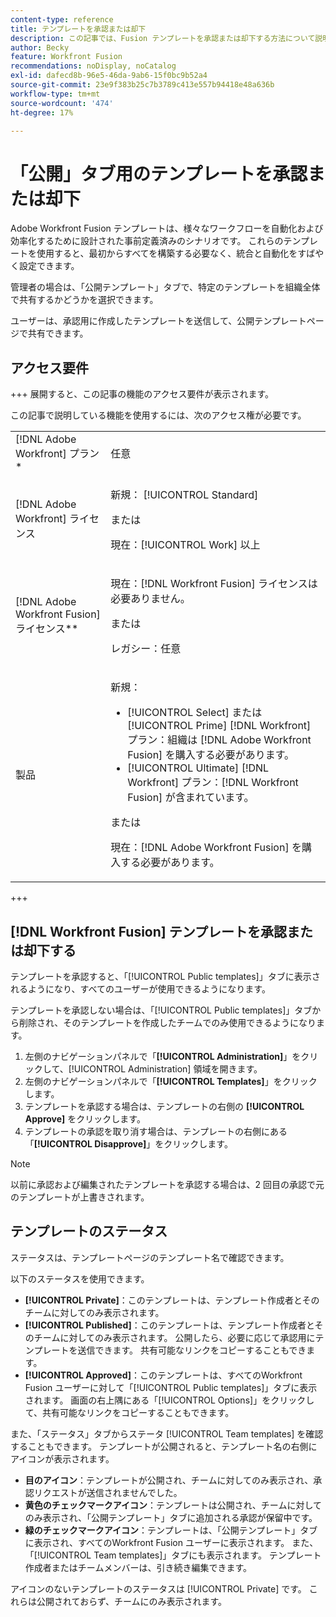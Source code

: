```yaml
---
content-type: reference
title: テンプレートを承認または却下
description: この記事では、Fusion テンプレートを承認または却下する方法について説明します。
author: Becky
feature: Workfront Fusion
recommendations: noDisplay, noCatalog
exl-id: dafecd8b-96e5-46da-9ab6-15f0bc9b52a4
source-git-commit: 23e9f383b25c7b3789c413e557b94418e48a636b
workflow-type: tm+mt
source-wordcount: '474'
ht-degree: 17%

---
```


# 「公開」タブ用のテンプレートを承認または却下

Adobe Workfront Fusion テンプレートは、様々なワークフローを自動化および効率化するために設計された事前定義済みのシナリオです。 これらのテンプレートを使用すると、最初からすべてを構築する必要なく、統合と自動化をすばやく設定できます。

管理者の場合は、「公開テンプレート」タブで、特定のテンプレートを組織全体で共有するかどうかを選択できます。

ユーザーは、承認用に作成したテンプレートを送信して、公開テンプレートページで共有できます。<!--do the have to be requested or can an admin just choose to approve?-->

## アクセス要件

+++ 展開すると、この記事の機能のアクセス要件が表示されます。

この記事で説明している機能を使用するには、次のアクセス権が必要です。

<table style="table-layout:auto">
  <col>
  <col>
  <tbody>
    <tr>
      <td role="rowheader">[!DNL Adobe Workfront] プラン*</td>
      <td><p>任意</p></td>
    </tr>
    <tr data-mc-conditions="">
      <td role="rowheader">[!DNL Adobe Workfront] ライセンス</td>
      <td><p>新規： [!UICONTROL Standard]</p><p>または</p><p>現在：[!UICONTROL Work] 以上</p></td>
    </tr>
    <tr>
      <td role="rowheader">[!DNL Adobe Workfront Fusion] ライセンス**</td>
      <td>
        <p>現在：[!DNL Workfront Fusion] ライセンスは必要ありません。</p>
        <p>または</p>
        <p>レガシー：任意</p>
      </td>
    </tr>
    <tr>
      <td role="rowheader">製品</td>
      <td>
        <p>新規：</p>
        <ul>
          <li>[!UICONTROL Select] または [!UICONTROL Prime] [!DNL Workfront] プラン：組織は [!DNL Adobe Workfront Fusion] を購入する必要があります。</li>
          <li>[!UICONTROL Ultimate] [!DNL Workfront] プラン：[!DNL Workfront Fusion] が含まれています。</li>
        </ul>
        <p>または</p>
        <p>現在：[!DNL Adobe Workfront Fusion] を購入する必要があります。</p>
      </td>
    </tr>
  </tbody>
</table>

<!--
For more detail about the information in this table, see [Access requirements in Workfront documentation](/help/quicksilver/administration-and-setup/add-users/access-levels-and-object-permissions/access-level-requirements-in-documentation.md). 

For information on [!DNL Adobe Workfront Fusion] licenses, see [[!DNL Adobe Workfront Fusion] licenses](../../workfront-fusion/get-started/license-automation-vs-integration.md).-->

+++

## [!DNL Workfront Fusion] テンプレートを承認または却下する

テンプレートを承認すると、「[!UICONTROL Public templates]」タブに表示されるようになり、すべてのユーザーが使用できるようになります。

テンプレートを承認しない場合は、「[!UICONTROL Public templates]」タブから削除され、そのテンプレートを作成したチームでのみ使用できるようになります。

1. 左側のナビゲーションパネルで「**[!UICONTROL Administration]**」をクリックして、[!UICONTROL Administration] 領域を開きます。
1. 左側のナビゲーションパネルで「**[!UICONTROL Templates]**」をクリックします。
1. テンプレートを承認する場合は、テンプレートの右側の **[!UICONTROL Approve]** をクリックします。
1. テンプレートの承認を取り消す場合は、テンプレートの右側にある「**[!UICONTROL Disapprove]**」をクリックします。

>[!NOTE]
>
>以前に承認および編集されたテンプレートを承認する場合は、2 回目の承認で元のテンプレートが上書きされます。


## テンプレートのステータス

ステータスは、テンプレートページのテンプレート名で確認できます。

以下のステータスを使用できます。

* **[!UICONTROL Private]**：このテンプレートは、テンプレート作成者とそのチームに対してのみ表示されます。
* **[!UICONTROL Published]**：このテンプレートは、テンプレート作成者とそのチームに対してのみ表示されます。 公開したら、必要に応じて承認用にテンプレートを送信できます。 共有可能なリンクをコピーすることもできます。
* **[!UICONTROL Approved]**：このテンプレートは、すべてのWorkfront Fusion ユーザーに対して「[!UICONTROL Public templates]」タブに表示されます。 画面の右上隅にある「[!UICONTROL Options]」をクリックして、共有可能なリンクをコピーすることもできます。

また、「ステータス」タブからステータ [!UICONTROL Team templates] を確認することもできます。 テンプレートが公開されると、テンプレート名の右側にアイコンが表示されます。

* **目のアイコン**：テンプレートが公開され、チームに対してのみ表示され、承認リクエストが送信されませんでした。
* **黄色のチェックマークアイコン**：テンプレートは公開され、チームに対してのみ表示され、「公開テンプレート」タブに追加される承認が保留中です。
* **緑のチェックマークアイコン**：テンプレートは、「公開テンプレート」タブに表示され、すべてのWorkfront Fusion ユーザーに表示されます。 また、「[!UICONTROL Team templates]」タブにも表示されます。 テンプレート作成者またはチームメンバーは、引き続き編集できます。

アイコンのないテンプレートのステータスは [!UICONTROL Private] です。 これらは公開されておらず、チームにのみ表示されます。


<!--

## Questions about how this works

Editing

1. If an admin edits a template, do they have to publish again? ... Do they have to approve again?
1. What does publishing actually do?
1. Does a user have to submit for approval to share on the Public tab or can admin go through and approve/reject which ones they want? 
1. What is the admin approving? Does a user have to submit it for approval? 



What does "Publishing" mean?
What does "Approving" mean?
If an admin edits a template, do they have to publish again? ... Do they have to approve again?
Does a user have to submit for approval to share on the Public tab or can admin go through and approve/reject which ones they want? 
What is the admin approving? Does a user have to submit it for approval?

-->
